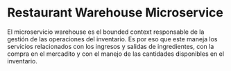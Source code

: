 # Restaurant Warehouse Microservice

El microservicio warehouse es el bounded context responsable de la gestión de las operaciones del inventario. Es por eso que este maneja los servicios relacionados con los ingresos y salidas de ingredientes, con la compra en el mercadito y con el manejo de las cantidades disponibles en el inventario.
